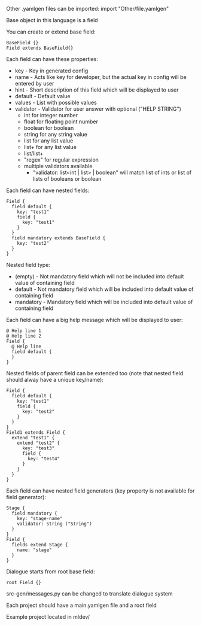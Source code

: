 Other .yamlgen files can be imported:
    import "Other/file.yamlgen"

Base object in this language is a field

You can create or extend base field:

    BaseField {}
    Field extends BaseField{}
  
Each field can have these properties:
* key - Key in generated config
* name - Acts like key for developer, but the actual key in config will be entered by user
* hint - Short description of this field which will be displayed to user
* default - Default value
* values - List with possible values
* validator - Validator for user answer with optional ("HELP STRING")
  * int for integer number
  * float for floating point number
  * boolean for boolean
  * string for any string value
  * list for any list value
  * list+ for any list value
  * list/list+ <value validator>
  * "regex" for regular expression
  * multiple validators available
    * "validator: list<int | list<boolean>> | boolean" will match list of ints or list of lists of booleans or boolean

Each field can have nested fields:

    Field {
      field default {
        key: "test1"
        field {
          key: "test1"
        }
      }
      field mandatory extends BaseField {
        key: "test2"
      }
    }
    
Nested field type:
* (empty) - Not mandatory field which will not be included into default value of containing field
* default - Not mandatory field which will be included into default value of containing field
* mandatory - Mandatory field which will be included into default value of containing field

Each field can have a big help message which will be displayed to user:

    @ Help line 1
    @ Help line 2
    Field {
      @ Help line
      field default {
      }
    }
  
Nested fields of parent field can be extended too (note that nested field should alway have a unique key/name):

    Field {
      field default {
        key: "test1"
        field {
          key: "test2"
        }
      }
    }
    Field1 extends Field {
      extend "test1" {
        extend "test2" {
          key: "test3"
          field {
            key: "test4"
          }
        }
      }
    }

Each field can have nested field generators (key property is not available for field generator):

    Stage {
      field mandatory {
        key: "stage-name"
        validator: string ("String")
      }
    }
    Field {
      fields extend Stage {
        name: "stage"
      }
    }
    
Dialogue starts from root base field:

    root Field {}
    
src-gen/messages.py can be changed to translate dialogue system
    
Each project should have a main.yamlgen file and a root field

Example project located in mldev/
